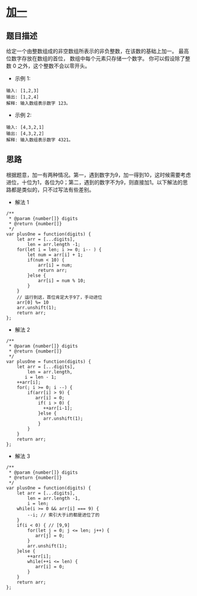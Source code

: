 # [加一](https://leetcode.com/problems/plus-one/)
## 题目描述
给定一个由整数组成的非空数组所表示的非负整数，在该数的基础上加一。
最高位数字存放在数组的首位， 数组中每个元素只存储一个数字。
你可以假设除了整数 0 之外，这个整数不会以零开头。
* 示例 1:
```
输入: [1,2,3]
输出: [1,2,4]
解释: 输入数组表示数字 123。
```
* 示例 2:
```
输入: [4,3,2,1]
输出: [4,3,2,2]
解释: 输入数组表示数字 4321。
```
## 思路
根据题意，加一有两种情况。第一，遇到数字为9，加一得到10，这时候需要考虑进位，十位为1，各位为0；第二，遇到的数字不为9，则直接加1。以下解法的思路都是类似的，只不过写法有些差别。
- 解法 1
```
/**
 * @param {number[]} digits
 * @return {number[]}
 */
var plusOne = function(digits) {
    let arr = [...digits],
        len = arr.length -1;
    for(let i = len; i >= 0; i-- ) {
        let num = arr[i] + 1;
        if(num < 10) {
            arr[i] = num;
            return arr;
        }else {
            arr[i] = num % 10;
        }
    }
    // 运行到这，首位肯定大于9了，手动进位
    arr[0] %= 10
    arr.unshift(1);
    return arr;
};
```
- 解法 2
```
/**
 * @param {number[]} digits
 * @return {number[]}
 */
var plusOne = function(digits) {
    let arr = [...digits],
        len = arr.length,
       i = len - 1;
    ++arr[i];
    for(; i >= 0; i --) {
        if(arr[i] > 9) {
           arr[i] = 0;
            if( i > 0) {
              ++arr[i-1];
            }else {
              arr.unshift(1);
            }
        }
    }
    return arr;
};
```
- 解法 3
```
/**
 * @param {number[]} digits
 * @return {number[]}
 */
var plusOne = function(digits) {
    let arr = [...digits],
        len = arr.length -1,
        i = len;
    while(i >= 0 && arr[i] === 9) {
        --i; // 索引大于i的都是进位了的
    }
    if(i < 0) { // [9,9]
        for(let j = 0; j <= len; j++) {
           arr[j] = 0;
        }
        arr.unshift(1);
    }else {
        ++arr[i];
        while(++i <= len) {
           arr[i] = 0;
        }
    }
    return arr;
};
```